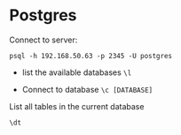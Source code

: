 # Postgres

Connect to server:
```
psql -h 192.168.50.63 -p 2345 -U postgres
```


- list the available databases
`\l`

- Connect to database
`\c [DATABASE]`


List all tables in the current database
```
\dt
```
